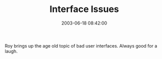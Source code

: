 ﻿---
layout: post
title: "Interface Issues"
comments: false
date: 2003-06-18 08:42:00
categories:
 - Technology
subtext-id: 412ba609-417c-463c-a16f-a4ec41c246f7
alias: /blog/Interface-Issues.aspx
---


Roy brings up the age old topic of bad user interfaces. Always good for a laugh. 
